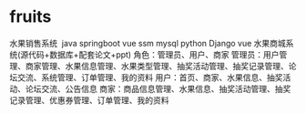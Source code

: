 # fruits
水果销售系统  java springboot vue ssm mysql python Django vue 水果商城系统(源代码+数据库+配套论文+ppt) 角色：管理员、用户、商家  管理员：用户管理、商家管理、水果信息管理、水果类型管理、抽奖活动管理、抽奖记录管理、论坛交流、系统管理、订单管理、我的资料  用户：首页、商家、水果信息、抽奖活动、论坛交流、公告信息  商家：商品信息管理、水果信息、抽奖活动管理、抽奖记录管理、优惠券管理、订单管理、我的资料
